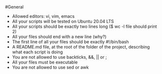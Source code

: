 #General

   * Allowed editors: vi, vim, emacs
   * All your scripts will be tested on Ubuntu 20.04 LTS
   * All your scripts should be exactly two lines long ($ wc -l file should print 2)
   * All your files should end with a new line (why?)
   * The first line of all your files should be exactly #!/bin/bash
   * A README.md file, at the root of the folder of the project, describing what each script is doing
   * You are not allowed to use backticks, &&, || or ;
   * All your files must be executable
   * You are not allowed to use sed or awk

